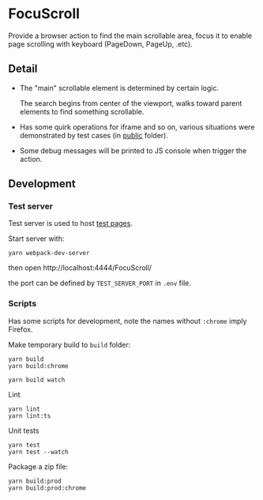 FocuScroll
==========

Provide a browser action to find the main scrollable area,
focus it to enable page scrolling with keyboard (PageDown, PageUp, .etc).


Detail
------

- The "main" scrollable element is determined by certain logic.

  The search begins from center of the viewport, walks toward parent elements
  to find something scrollable.

- Has some quirk operations for iframe and so on, various situations were
  demonstrated by test cases (in [public](public/) folder).

- Some debug messages will be printed to JS console when trigger the action.


Development
-----------

### Test server

Test server is used to host [test pages](public/).

Start server with:

    yarn webpack-dev-server

then open http://localhost:4444/FocuScroll/

the port can be defined by `TEST_SERVER_PORT` in `.env` file.



### Scripts

Has some scripts for development, note the names without `:chrome` imply Firefox.

Make temporary build to `build` folder:

    yarn build
    yarn build:chrome

    yarn build watch

Lint

    yarn lint
    yarn lint:ts

Unit tests

    yarn test
    yarn test --watch

Package a zip file:

    yarn build:prod
    yarn build:prod:chrome
